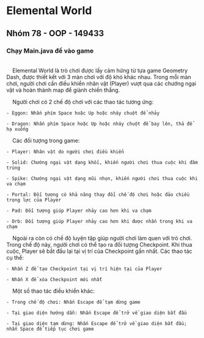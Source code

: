 # Elemental World
## Nhóm 78 - OOP - 149433
### Chạy Main.java để vào game
<br/>
&nbsp; &nbsp; Elemental World là trò chơi được lấy cảm hứng từ tựa game Geometry Dash, được thiết kết với 3 màn chơi với độ khó khác nhau. Trong mỗi màn chơi, người chơi cần điều khiển nhân vật (Player) vượt qua các chướng ngại vật và hoàn thành map để giành chiến thắng.
<br/>

&nbsp; &nbsp; Người chơi có 2 chế độ chơi với các thao tác tương ứng:

    - Eggon: Nhấn phím Space hoặc Up hoặc nháy chuột để nhảy
    
    - Dragon: Nhấn phím Space hoặc Up hoặc nháy chuột để bay lên, thả để hạ xuống 
    
&nbsp; &nbsp; Các đối tượng trong game:

    - Player: Nhân vật do người chơi điều khiển
    
    - Solid: Chướng ngại vật dạng khối, khiến người chơi thua cuộc khi đâm trúng
    
    - Spike: Chướng ngại vật dạng mũi nhọn, khiến người chơi thua cuộc khi va chạm
    
    - Portal: Đối tượng có khả năng thay đổi chế độ chơi hoặc đảo chiều trọng lực của Player
    
    - Pad: Đối tượng giúp Player nhảy cao hơn khi va chạm
    
    - Orb: Đối tượng giúp Player nhảy cao hơn khi được nhấn trong khi va chạm
    
&nbsp; &nbsp; Ngoài ra còn có chế độ luyện tập giúp người chơi làm quen với trò chơi. Trong chế độ này, người chơi có thể tạo ra đối tượng Checkpoint. Khi thua cuộc, Player sẽ bắt đầu lại tại vị trí của Checkpoint gần nhất. Các thao tác cụ thể:

    - Nhấn Z để tạo Checkpoint tại vị trí hiện tại của Player
    
    - Nhấn X để xóa Checkpoint mới nhất
    
&nbsp; &nbsp; Một số thao tác điều khiển khác:

    - Trong chế độ chơi: Nhấn Escape để tạm dừng game
    
    - Tại giao diện hướng dẫn: Nhấn Escape để trở về giao diện bắt đầu
    
    - Tại giao diện tạm dừng: Nhấn Escape để trở về giao diện bắt đầu; nhấn Space để tiếp tục chơi game
  
